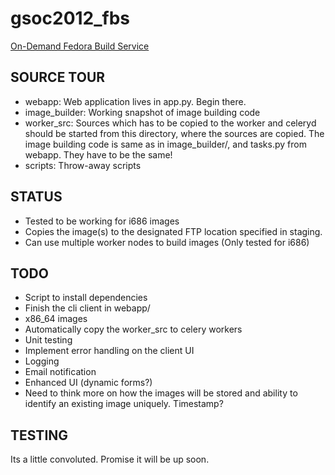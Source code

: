 gsoc2012_fbs
============

[On-Demand Fedora Build Service](http://www.google-melange.com/gsoc/project/google/gsoc2012/amitsaha/24001)

SOURCE TOUR
-----------

+ webapp: Web application lives in app.py. Begin there.
+ image_builder: Working snapshot of image building code
+ worker_src: Sources which has to be copied to the worker and celeryd should be started from this directory, where the sources are copied. The image building code is same as in image_builder/, and tasks.py from webapp. They have to be the same!
+ scripts: Throw-away scripts


STATUS
------

+ Tested to be working for i686 images
+ Copies the image(s) to the designated FTP location specified in staging.
+ Can use multiple worker nodes to build images (Only tested for i686)


TODO
----

+ Script to install dependencies
+ Finish the cli client in webapp/
+ x86_64 images
+ Automatically copy the worker_src to celery workers
+ Unit testing 
+ Implement error handling on the client UI
+ Logging
+ Email notification
+ Enhanced UI (dynamic forms?)
+ Need to think more on how the images will be stored and ability to identify
  an existing image uniquely. Timestamp?


TESTING
-------

Its a little convoluted. Promise it will be up soon.
